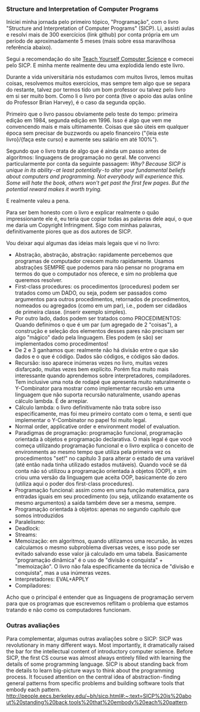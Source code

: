 ### Structure and Interpretation of Computer Programs

Iniciei minha jornada pelo primeiro tópico, "Programação", com o livro "Structure and Interpretation of Computer Programs" (SICP). Li, assisti aulas e resolvi mais de 300 exercícios (link github) por conta própria em um período de aproximadamente 5 meses (mais sobre essa maravilhosa referência abaixo).

Segui a recomendação do site [Teach Yourself Computer Science](https://teachyourselfcs.com/) e comecei pelo SICP. E minha mente realmente deu uma explodida lendo este livro. 

Durante a vida universitária nós estudamos com muitos livros, lemos muitas coisas, resolvemos muitos exercícios, mas sempre tem algo que se separa do restante, talvez por termos tido um bom professor ou talvez pelo livro em si ser muito bom. Como li o livro por conta (tive o apoio das aulas online do Professor Brian Harvey), é o caso da segunda opção.

Primeiro que o livro passou obviamente pelo teste do tempo: primeira edição em 1984, segunda edição em 1996. Isso é algo que vem me convencendo mais e mais ultimamente. Coisas que são úteis em qualquer época sem precisar de buzzwords ou apelo financeiro ("{leia este livro}/{faça este curso} e aumente seu salário em até 100%"). 

Segundo que o livro trata de algo que é ainda um passo antes de algoritmos: linguagens de programação no geral. Me convenci particularmente por conta da seguinte passagem:
*Why? Because SICP is unique in its ability - at least potentially - to alter your fundamental beliefs about computers and programming. Not everybody will experience this. Some will hate the book, others won't get past the first few pages. But the potential reward makes it worth trying.*

E realmente valeu a pena.

Para ser bem honesto com o livro e explicar realmente o quão impressionante ele é, eu teria que copiar todas as palavras dele aqui, o que me daria um Copyright Infringment. Sigo com minhas palavras, definitivamente piores que as dos autores de SICP.

Vou deixar aqui algumas das ideias mais legais que vi no livro:
- Abstração, abstração, abstração:  rapidamente percebemos que programas de computador crescem muito rapidamente. Usamos abstrações SEMPRE que podemos para não pensar no programa em termos do que o computador nos oferece, e sim no problema que queremos resolver.
- First-class procedures: os procedimentos (procedures) podem ser tratados como um DADO, ou seja, podem ser passados como argumentos para outros procedimentos, retornados de procedimentos, nomeados ou agregados (como em um par), i.e., podem ser cidadãos de primeira classe. (inserir exemplo simples).
- Por outro lado, dados podem ser tratados como PROCEDIMENTOS: Quando definimos o que é um par (um agregado de 2 "coisas"), a construção e seleção dos elementos desses pares não precisam ser algo "mágico" dado pela linguagem. Eles podem (e são) ser implementados como procedimentos!
- De 2 e 3 ganhamos que: realmente não há divisão entre o que são dados e o que é código. Dados são códigos, e códigos são dados.
- Recursão: isso aparece inúmeras vezes no livro, muitas vezes disfarçado, muitas vezes bem explícito. Porém fica muito mais interessante quando aprendemos sobre interpretadores, compiladores. Tem inclusive uma nota de rodapé que apresenta muito naturalmente o Y-Combinator para mostrar como implementar recursão em uma linguagem que não suporta recursão naturalmente, usando apenas cálculo lambda. É de arrepiar.
- Cálculo lambda: o livro definitivamente não trata sobre isso especificamente, mas foi meu primeiro contato com o tema, e senti que implementar o Y-Combinator no papel foi muito legal.
- Normal order, applicative order e environment model of evaluation.
- Paradigmas de programação: programação funcional, programação orientada à objetos e programação declarativa. O mais legal é que você começa utilizando programação funcional e o livro explica o conceito de environments ao mesmo tempo que utiliza pela primeira vez os procedimentos "set!" no capítulo 3 para alterar o estado de uma variável (até então nada tinha utilizado estados mutáveis). Quando você se dá conta não só utilizou a programação orientada à objetos (OOP), e sim criou uma versão da linguagem que aceita OOP, basicamente do zero (utiliza aqui o poder dos first-class procedures).
- Programação funcional: assim como em uma função matemática, para entradas iguais em seu procedimento (ou seja, utilizando exatamente os mesmo argumentos) a saída também deve ser a mesma, sempre. 
- Programação orientada à objetos: apenas no segundo capítulo que somos introduzidos
- Paralelismo:
- Deadlock:
- Streams: 
- Memoização: em algoritmos, quando utilizamos uma recursão, às vezes calculamos o mesmo subproblema diversas vezes, e isso pode ser evitado salvando esse valor já calculado em uma tabela. Basicamente "programação dinâmica" é o uso de "divisão e conquista" + "memoização". O livro não fala especificamente da técnica de "divisão e conquista", mas a usa inúmeras vezes.
- Interpretadores: EVAL+APPLY
- Compiladores:

Acho que o principal é entender que as linguagens de programação servem para que os programas que escrevemos reflitam o problema que estamos tratando e não como os computadores funcionam.

### Outras avaliações
Para complementar, algumas outras avaliações sobre o SICP:
SICP was revolutionary in many different ways. Most importantly, it dramatically raised the bar for the intellectual content of introductory computer science. Before SICP, the first CS course was almost always entirely filled with learning the details of some programming language. SICP is about standing back from the details to learn big-picture ways to think about the programming process. It focused attention on the central idea of abstraction - finding general patterns from specific problems and building software tools that embody each pattern. http://people.eecs.berkeley.edu/~bh/sicp.html#:~:text=SICP%20is%20about%20standing%20back,tools%20that%20embody%20each%20pattern.

